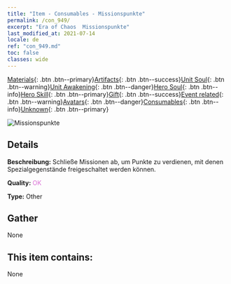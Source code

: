```yaml
---
title: "Item - Consumables - Missionspunkte"
permalink: /con_949/
excerpt: "Era of Chaos  Missionspunkte"
last_modified_at: 2021-07-14
locale: de
ref: "con_949.md"
toc: false
classes: wide
---
```

 [Materials](/ItemsDE/){: .btn .btn--primary}[Artifacts](/ItemsDE/Artifacts/){: .btn .btn--success}[Unit Soul](/ItemsDE/UnitSoul/){: .btn .btn--warning}[Unit Awakening](/ItemsDE/UnitAwakening/){: .btn .btn--danger}[Hero Soul](/ItemsDE/HeroSoul/){: .btn .btn--info}[Hero Skill](/ItemsDE/HeroSkill/){: .btn .btn--primary}[Gift](/ItemsDE/Gift/){: .btn .btn--success}[Event related](/ItemsDE/Events/){: .btn .btn--warning}[Avatars](/ItemsDE/Avatars/){: .btn .btn--danger}[Consumables](/ItemsDE/Consumables/){: .btn .btn--info}[Unknown](/ItemsDE/Unknown/){: .btn .btn--primary}

 ![Missionspunkte](/images/t/i_40044.png)

## Details
 **Beschreibung:** Schließe Missionen ab, um Punkte zu verdienen, mit denen Spezialgegenstände freigeschaltet werden können.

 **Quality:** <span style="color: #DA70D6">OK</span>

 **Type:** Other

## Gather

  None

## This item contains:

  None

